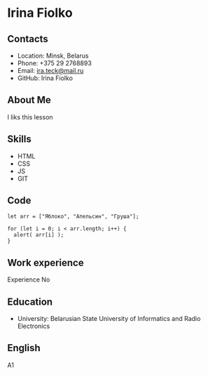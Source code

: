 Irina Fiolko
================
Contacts
----------------
* Location: Minsk, Belarus
* Phone: +375 29 2768893
* Email: ira.teck@mail.ru
* GitHub: Irina Fiolko

About Me
----------------
I liks this lesson

Skills
----------------
* HTML
* CSS
* JS 
* GIT

Code
----------------
```
let arr = ["Яблоко", "Апельсин", "Груша"];

for (let i = 0; i < arr.length; i++) {
  alert( arr[i] );
}
```

Work experience
---------------
Experience No

Education
---------------
* University: Belarusian State University of Informatics and Radio Electronics

English
---------------
А1
